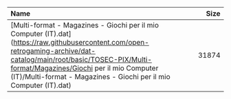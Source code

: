 |Name|Size|
|:---|---:|
|[Multi-format - Magazines - Giochi per il mio Computer (IT).dat](https://raw.githubusercontent.com/open-retrogaming-archive/dat-catalog/main/root/basic/TOSEC-PIX/Multi-format/Magazines/Giochi per il mio Computer (IT)/Multi-format - Magazines - Giochi per il mio Computer (IT).dat)|31874|
